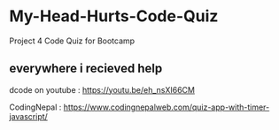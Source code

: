 # My-Head-Hurts-Code-Quiz
Project 4 Code Quiz for Bootcamp




## everywhere i recieved help
dcode on youtube : https://youtu.be/eh_nsXI66CM

CodingNepal : https://www.codingnepalweb.com/quiz-app-with-timer-javascript/
